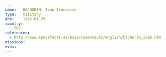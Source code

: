 ```yaml
---
name:	BACHURIN, Ivan Ivanovich
type:	military
dob:	1942-01-29
country:
  - SOV
references:
  - http://www.spacefacts.de/bios/cosmonauts/english/bachurin_ivan.htm
missions:
evas:
---
```


